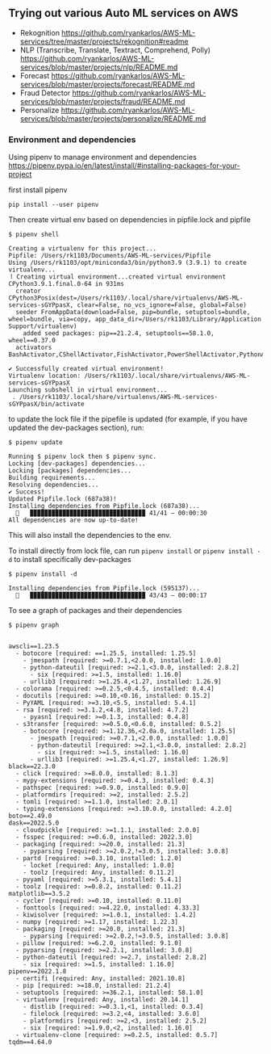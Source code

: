 ## Trying out various Auto ML services on AWS 

* Rekognition https://github.com/ryankarlos/AWS-ML-services/tree/master/projects/rekognition#readme
* NLP (Transcribe, Translate, Textract, Comprehend, Polly) https://github.com/ryankarlos/AWS-ML-services/blob/master/projects/nlp/README.md
* Forecast https://github.com/ryankarlos/AWS-ML-services/blob/master/projects/forecast/README.md
* Fraud Detector https://github.com/ryankarlos/AWS-ML-services/blob/master/projects/fraud/README.md
* Personalize https://github.com/ryankarlos/AWS-ML-services/blob/master/projects/personalize/README.md

### Environment and dependencies


Using pipenv  to manage environment and dependencies
https://pipenv.pypa.io/en/latest/install/#installing-packages-for-your-project

first install pipenv

```
pip install --user pipenv
```

Then create virtual env based on dependencies in pipfile.lock and pipfile

```
$ pipenv shell     
        
Creating a virtualenv for this project...
Pipfile: /Users/rk1103/Documents/AWS-ML-services/Pipfile
Using /Users/rk1103/opt/miniconda3/bin/python3.9 (3.9.1) to create virtualenv...
⠸ Creating virtual environment...created virtual environment CPython3.9.1.final.0-64 in 931ms
  creator CPython3Posix(dest=/Users/rk1103/.local/share/virtualenvs/AWS-ML-services-sGYPpasX, clear=False, no_vcs_ignore=False, global=False)
  seeder FromAppData(download=False, pip=bundle, setuptools=bundle, wheel=bundle, via=copy, app_data_dir=/Users/rk1103/Library/Application Support/virtualenv)
    added seed packages: pip==21.2.4, setuptools==58.1.0, wheel==0.37.0
  activators BashActivator,CShellActivator,FishActivator,PowerShellActivator,PythonActivator,XonshActivator

✔ Successfully created virtual environment! 
Virtualenv location: /Users/rk1103/.local/share/virtualenvs/AWS-ML-services-sGYPpasX
Launching subshell in virtual environment...
 . /Users/rk1103/.local/share/virtualenvs/AWS-ML-services-sGYPpasX/bin/activate

```

to update the lock file if the pipefile is updated (for example, if you
have updated the dev-packages section), run:

```
$ pipenv update

Running $ pipenv lock then $ pipenv sync.
Locking [dev-packages] dependencies...
Locking [packages] dependencies...
Building requirements...
Resolving dependencies...
✔ Success! 
Updated Pipfile.lock (687a38)!
Installing dependencies from Pipfile.lock (687a38)...
  🐍   ▉▉▉▉▉▉▉▉▉▉▉▉▉▉▉▉▉▉▉▉▉▉▉▉▉▉▉▉▉▉▉▉ 41/41 — 00:00:30
All dependencies are now up-to-date!

```
This will also install the dependencies to the env.

To install directly from lock file, can run `pipenv install` or `pipenv install -d` to
install specifically dev-packages

```
$ pipenv install -d

Installing dependencies from Pipfile.lock (595137)...
  🐍   ▉▉▉▉▉▉▉▉▉▉▉▉▉▉▉▉▉▉▉▉▉▉▉▉▉▉▉▉▉▉▉▉ 43/43 — 00:00:17

```

To see a graph of packages and their dependencies

```
$ pipenv graph 


awscli==1.23.5
  - botocore [required: ==1.25.5, installed: 1.25.5]
    - jmespath [required: >=0.7.1,<2.0.0, installed: 1.0.0]
    - python-dateutil [required: >=2.1,<3.0.0, installed: 2.8.2]
      - six [required: >=1.5, installed: 1.16.0]
    - urllib3 [required: >=1.25.4,<1.27, installed: 1.26.9]
  - colorama [required: >=0.2.5,<0.4.5, installed: 0.4.4]
  - docutils [required: >=0.10,<0.16, installed: 0.15.2]
  - PyYAML [required: >=3.10,<5.5, installed: 5.4.1]
  - rsa [required: >=3.1.2,<4.8, installed: 4.7.2]
    - pyasn1 [required: >=0.1.3, installed: 0.4.8]
  - s3transfer [required: >=0.5.0,<0.6.0, installed: 0.5.2]
    - botocore [required: >=1.12.36,<2.0a.0, installed: 1.25.5]
      - jmespath [required: >=0.7.1,<2.0.0, installed: 1.0.0]
      - python-dateutil [required: >=2.1,<3.0.0, installed: 2.8.2]
        - six [required: >=1.5, installed: 1.16.0]
      - urllib3 [required: >=1.25.4,<1.27, installed: 1.26.9]
black==22.3.0
  - click [required: >=8.0.0, installed: 8.1.3]
  - mypy-extensions [required: >=0.4.3, installed: 0.4.3]
  - pathspec [required: >=0.9.0, installed: 0.9.0]
  - platformdirs [required: >=2, installed: 2.5.2]
  - tomli [required: >=1.1.0, installed: 2.0.1]
  - typing-extensions [required: >=3.10.0.0, installed: 4.2.0]
boto==2.49.0
dask==2022.5.0
  - cloudpickle [required: >=1.1.1, installed: 2.0.0]
  - fsspec [required: >=0.6.0, installed: 2022.3.0]
  - packaging [required: >=20.0, installed: 21.3]
    - pyparsing [required: >=2.0.2,!=3.0.5, installed: 3.0.8]
  - partd [required: >=0.3.10, installed: 1.2.0]
    - locket [required: Any, installed: 1.0.0]
    - toolz [required: Any, installed: 0.11.2]
  - pyyaml [required: >=5.3.1, installed: 5.4.1]
  - toolz [required: >=0.8.2, installed: 0.11.2]
matplotlib==3.5.2
  - cycler [required: >=0.10, installed: 0.11.0]
  - fonttools [required: >=4.22.0, installed: 4.33.3]
  - kiwisolver [required: >=1.0.1, installed: 1.4.2]
  - numpy [required: >=1.17, installed: 1.22.3]
  - packaging [required: >=20.0, installed: 21.3]
    - pyparsing [required: >=2.0.2,!=3.0.5, installed: 3.0.8]
  - pillow [required: >=6.2.0, installed: 9.1.0]
  - pyparsing [required: >=2.2.1, installed: 3.0.8]
  - python-dateutil [required: >=2.7, installed: 2.8.2]
    - six [required: >=1.5, installed: 1.16.0]
pipenv==2022.1.8
  - certifi [required: Any, installed: 2021.10.8]
  - pip [required: >=18.0, installed: 21.2.4]
  - setuptools [required: >=36.2.1, installed: 58.1.0]
  - virtualenv [required: Any, installed: 20.14.1]
    - distlib [required: >=0.3.1,<1, installed: 0.3.4]
    - filelock [required: >=3.2,<4, installed: 3.6.0]
    - platformdirs [required: >=2,<3, installed: 2.5.2]
    - six [required: >=1.9.0,<2, installed: 1.16.0]
  - virtualenv-clone [required: >=0.2.5, installed: 0.5.7]
tqdm==4.64.0

```
